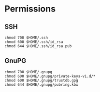 # Permissions

## SSH

```shell:terminal
chmod 700 $HOME/.ssh
chmod 600 $HOME/.ssh/id_rsa
chmod 644 $HOME/.ssh/id_rsa.pub
```

## GnuPG

```shell:terminal
chmod 700 $HOME/.gnupg
chmod 600 $HOME/.gnupg/private-keys-v1.d/*
chmod 600 $HOME/.gnupg/trustdb.gpg
chmod 644 $HOME/.gnupg/pubring.kbx
```
